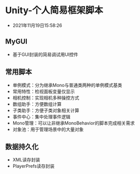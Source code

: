 # Unity-个人简易框架脚本
* 2021年11月19日15:58:26

## MyGUI
* 基于GUI封装的简易调试用UI控件

## 常用脚本
* 单例模式：分为继承Mono与普通类两种的单例模式基类
* 常用特性：检视面板变量仅显示
* 相机控制：实现相机多种操控方式
* 数组助手：方便数组计算
* 子类助手：方便子类对象相关计算
* 事件中心：集中处理事件逻辑
* Mono管理：可以让非继承MonoBehavior的脚本完成相关需求
* 对象池：用于管理场景中的大量对象

## 数据持久化
* XML读存封装
* PlayerPrefs读存封装

